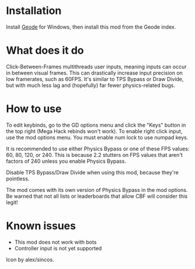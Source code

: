 # Installation

Install [Geode](https://geode-sdk.org/install/) for Windows, then install this mod from the Geode index.

# What does it do

Click-Between-Frames multithreads user inputs, meaning inputs can occur in between visual frames. This can  drastically increase input precision on low framerates, such as 60FPS.
It's similar to TPS Bypass or Draw Divide, but with much less lag and (hopefully) far fewer physics-related bugs.

# How to use

To edit keybinds, go to the GD options menu and click the "Keys" button in the top right (Mega Hack rebinds won't work).
To enable right click input, use the mod options menu.
You must enable num lock to use numpad keys.

It is recommended to use either Physics Bypass or one of these FPS values: 60, 80, 120, or 240.
This is because 2.2 stutters on FPS values that aren't factors of 240 unless you enable Physics Bypass.

Disable TPS Bypass/Draw Divide when using this mod, because they're pointless.

The mod comes with its own version of Physics Bypass in the mod options. Be warned that not all lists or leaderboards that allow CBF will consider this legit!

# Known issues

- This mod does not work with bots
- Controller input is not yet supported

Icon by alex/sincos.
